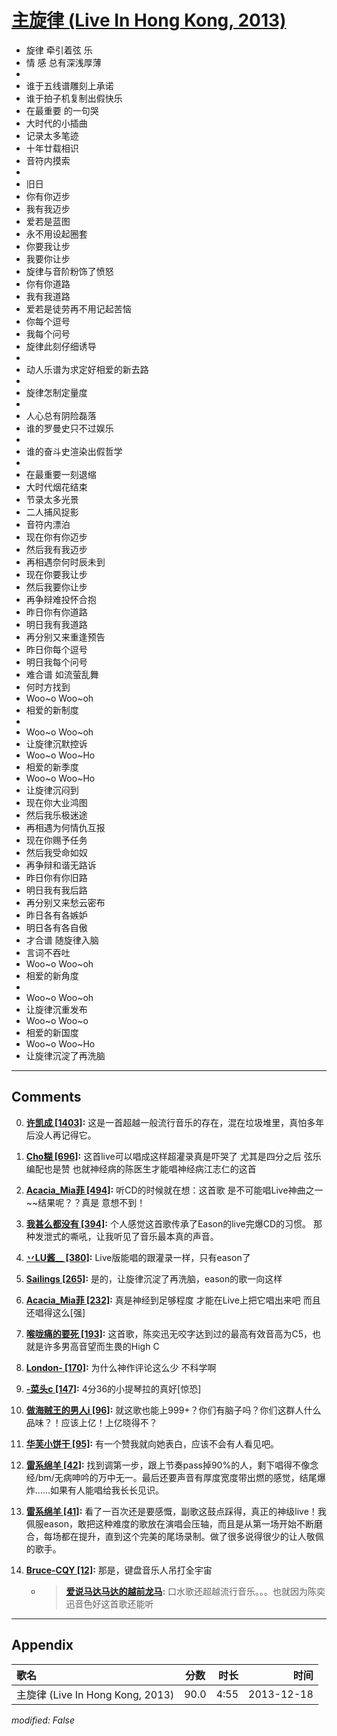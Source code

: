 # [主旋律 (Live In Hong Kong, 2013)](https://music.163.com/song?id=28160887)

* 旋律 牵引着弦 乐
* 情 感 总有深浅厚薄
* 
* 谁于五线谱雕刻上承诺
* 谁于拍子机复制出假快乐
* 在最重要 的一句哭
* 大时代的小插曲
* 记录太多笔迹
* 十年廿载相识
* 音符内摸索
* 
* 旧日
* 你有你迈步
* 我有我迈步
* 爱若是蓝图
* 永不用设起圈套
* 你要我让步
* 我要你让步
* 旋律与音阶粉饰了愤怒
* 你有你道路
* 我有我道路
* 爱若是徒劳再不用记起苦恼
* 你每个逗号
* 我每个问号
* 旋律此刻仔细诱导
* 
* 动人乐谱为求定好相爱的新去路
* 
* 旋律怎制定量度
* 
* 人心总有阴险磊落
* 谁的罗曼史只不过娱乐
* 
* 谁的奋斗史渲染出假哲学
* 
* 在最重要一刻退缩
* 大时代烟花结束
* 节录太多光景
* 二人捕风捉影
* 音符内漂泊
* 现在你有你迈步
* 然后我有我迈步
* 再相遇奈何时辰未到
* 现在你要我让步
* 然后我要你让步
* 再争辩难投怀合抱
* 昨日你有你道路
* 明日我有我道路
* 再分别又来重逢预告
* 昨日你每个逗号
* 明日我每个问号
* 难合谱  如流萤乱舞
* 何时方找到
* Woo~o Woo~oh
* 相爱的新制度
* 
* Woo~o Woo~oh
* 让旋律沉默控诉
* Woo~o Woo~Ho
* 相爱的新季度
* Woo~o Woo~Ho
* 让旋律沉闷到
* 现在你大业鸿图
* 然后我乐极迷途
* 再相遇为何情仇互报
* 现在你赐予任务
* 然后我受命如奴
* 再争辩和谐无路诉
* 昨日你有你旧路
* 明日我有我后路
* 再分别又来愁云密布
* 昨日各有各嫉妒
* 明日各有各自傲
* 才合谱  随旋律入脑
* 言词不吞吐
* Woo~o Woo~oh
* 相爱的新角度
* 
* Woo~o Woo~oh
* 让旋律沉重发布
* Woo~o Woo~o
* 相爱的新国度
* Woo~o Woo~Ho
* 让旋律沉淀了再洗脑


---

## Comments
0. **[许凯成 \[1403\]](https://music.163.com/#/user/home?id=45335294):** 这是一首超越一般流行音乐的存在，混在垃圾堆里，真怕多年后没人再记得它。

1. **[Cho糊 \[696\]](https://music.163.com/#/user/home?id=31876254):** 这首live可以唱成这样超灌录真是吓哭了 尤其是四分之后 弦乐编配也是赞 也就神经病的陈医生才能唱神经病江志仁的这首

2. **[Acacia_Mia菲 \[494\]](https://music.163.com/#/user/home?id=66071851):** 听CD的时候就在想：这首歌 是不可能唱Live神曲之一~~结果呢？？真是 意想不到！

3. **[我甚么都没有 \[394\]](https://music.163.com/#/user/home?id=106418170):** 个人感觉这首歌传承了Eason的live完爆CD的习惯。 那种发泄式的嘶吼，让我听见了音乐最本真的声音。

4. **[丷LU酱__ \[380\]](https://music.163.com/#/user/home?id=61388503):** Live版能唱的跟灌录一样，只有eason了

5. **[Sailings \[265\]](https://music.163.com/#/user/home?id=18719712):** 是的，让旋律沉淀了再洗脑，eason的歌一向这样

6. **[Acacia_Mia菲 \[232\]](https://music.163.com/#/user/home?id=66071851):** 真是神经到足够程度 才能在Live上把它唱出来吧 而且还唱得这么[强]

7. **[喉咙痛的要死 \[193\]](https://music.163.com/#/user/home?id=87482266):** 这首歌，陈奕迅无咬字达到过的最高有效音高为C5，也就是许多男高音望而生畏的High C

8. **[London- \[170\]](https://music.163.com/#/user/home?id=17934176):** 为什么神作评论这么少 不科学啊

9. **[-菜头c \[147\]](https://music.163.com/#/user/home?id=58441404):** 4分36的小提琴拉的真好[惊恐]

10. **[做海贼王的男人i \[96\]](https://music.163.com/#/user/home?id=435722816):** 就这歌也能上999+？你们有脑子吗？你们这群人什么品味？！应该上亿！上亿晓得不？

11. **[华芙小饼干 \[95\]](https://music.163.com/#/user/home?id=311349751):** 有一个赞我就向她表白，应该不会有人看见吧。

12. **[雷系绵羊 \[42\]](https://music.163.com/#/user/home?id=390968811):** 找到调第一步，跟上节奏pass掉90%的人，剩下唱得不像念经/bm/无病呻吟的万中无一。最后还要声音有厚度宽度带出燃的感觉，结尾爆炸……如果有人能唱给我长长见识。

13. **[雷系绵羊 \[41\]](https://music.163.com/#/user/home?id=390968811):** 看了一百次还是要感慨，副歌这鼓点踩得，真正的神级live！我佩服eason，敢把这种难度的歌放在演唱会压轴，而且是从第一场开始不断磨合，每场都在提升，直到这个完美的尾场录制。做了很多说得很少的让人敬佩的歌手。

14. **[Bruce-CQY \[12\]](https://music.163.com/#/user/home?id=497890534):** 那是，键盘音乐人吊打全宇宙
	* > **[爱说马达马达的越前龙马](https://music.163.com/#/user/home?id=1290118286):** 口水歌还超越流行音乐。。。也就因为陈奕迅音色好这首歌还能听



---

## Appendix

|歌名|分数|时长|时间|
|:---|:---:|---:|---:|
|主旋律 (Live In Hong Kong, 2013)|90.0|4:55|2013-12-18

*modified: False*